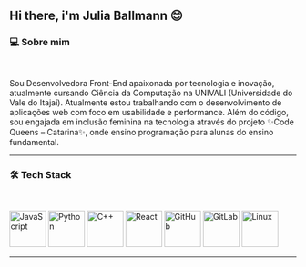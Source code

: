 ## Hi there, i'm Julia Ballmann 😊

### 💻 Sobre mim
<br>
<p>
  Sou Desenvolvedora Front-End apaixonada por tecnologia e inovação, atualmente cursando Ciência da Computação na UNIVALI (Universidade do Vale do Itajaí). Atualmente estou trabalhando com o desenvolvimento de aplicações web com foco em usabilidade e performance. Além do código, sou engajada em inclusão feminina na tecnologia através do projeto ✨Code Queens – Catarina✨, onde ensino programação para alunas do ensino fundamental.
</p>

---

### 🛠️ Tech Stack
<br>
<p align="left">
  <img width="64" alt="JavaScript" src="https://github.com/user-attachments/assets/aaaafaf9-cc62-4f9d-8796-510b9ea2811b" />
  <img width="64" alt="Python" src="https://github.com/user-attachments/assets/a0b34b9e-146f-4914-a0b2-93becf4357c1" />
  <img width="64" alt="C++" src="https://github.com/user-attachments/assets/f9826a3d-de9a-4a80-b439-5706fb5677f2" />
  <img width="64" alt="React" src="https://github.com/user-attachments/assets/84d55819-3b55-4fd5-9e89-f6b67f2f5da4" />
  <img width="64" alt="GitHub" src="https://github.com/user-attachments/assets/9f585ecf-0725-4a62-af37-fb1901a5bb26" />
  <img width="64" alt="GitLab" src="https://github.com/user-attachments/assets/9468a0e8-3337-445b-85b8-fa09d87a51ae" />
  <img width="64" alt="Linux" src="https://github.com/user-attachments/assets/c8e781cb-95ce-46a1-ac66-56f8e0ec2c00"/>
</p>

---

<!-- Dicas:
- Para diminuir/aumentar os ícones, ajuste o `width` (por exemplo 48, 56, 72, 80).
- Se quiser centralizar, troque align="left" por align="center".
- Se seus ícones estiverem gigantes, verifique se o Markdown não está omitindo o <br>. Deixe uma linha em branco acima do <p>.
-->
